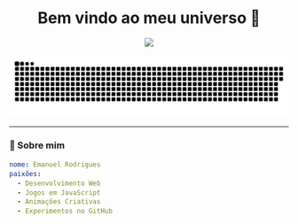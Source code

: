 <h1 align="center"> Bem vindo ao meu universo 👋</h1>

<p align="center">
  <img src="https://media.giphy.com/media/hvRJCLFzcasrR4ia7z/giphy.gif" width="50" />
</p>

<p align="center">
  <img src="https://github.com/joaobortoliero/joaobortoliero/blob/output/github-contribution-grid-snake.svg" alt="snake animation" />
</p>

---

### 💼 Sobre mim

```yaml
nome: Emanuel Rodrigues
paixões:
  - Desenvolvimento Web
  - Jogos em JavaScript
  - Animações Criativas
  - Experimentos no GitHub
